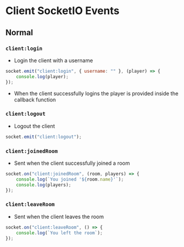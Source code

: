# Client SocketIO Events

## Normal

### `client:login` 
* Login the client with a username
```javascript
socket.emit("client:login", { username: "" }, (player) => {
    console.log(player);
});
```
* When the client successfully logins the player is provided inside the callback function

### `client:logout` 
* Logout the client
```javascript
socket.emit("client:logout");
```

### `client:joinedRoom` 
* Sent when the client successfully joined a room
```javascript
socket.on("client:joinedRoom", (room, players) => {
    console.log(`You joined '${room.name}'`);
    console.log(players);
});
```

### `client:leaveRoom` 
* Sent when the client leaves the room
```javascript
socket.on("client:leaveRoom", () => {
    console.log(`You left the room`);
});
```